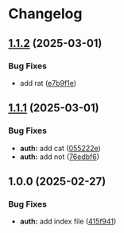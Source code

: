 # Changelog

## [1.1.2](https://github.com/halimonalexander/test-multirepo/compare/v1.1.1...v1.1.2) (2025-03-01)


### Bug Fixes

* add rat ([e7b9f1e](https://github.com/halimonalexander/test-multirepo/commit/e7b9f1ed2442cb78005f880ca881c4099276871e))

## [1.1.1](https://github.com/halimonalexander/test-multirepo/compare/v1.1.0...v1.1.1) (2025-03-01)


### Bug Fixes

* **auth:** add cat ([055222e](https://github.com/halimonalexander/test-multirepo/commit/055222ed553d687950bf185bdc5056b8a54f40c0))
* **auth:** add not ([76edbf6](https://github.com/halimonalexander/test-multirepo/commit/76edbf61363e8ec30046a5849a19a08a7cb1de1e))

## 1.0.0 (2025-02-27)


### Bug Fixes

* **auth:** add index file ([415f941](https://github.com/halimonalexander/test-multirepo/commit/415f941f1def9392224750efd0c7700ab7118efb))
